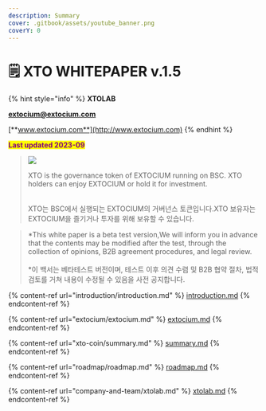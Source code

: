 ```yaml
---
description: Summary
cover: .gitbook/assets/youtube_banner.png
coverY: 0
---
```


# 🗒️ XTO WHITEPAPER v.1.5

{% hint style="info" %}
**XTOLAB**

**extocium@extocium.com**

[**www.extocium.com**](http://www.extocium.com)
{% endhint %}

<mark style="color:purple;">**Last updated 2023-09**</mark>

> ![](https://lh6.googleusercontent.com/CUTpRHT4q9-_t8UxyIopxr2-wqaci5Po3wh0GoieKIDJwvGCOVHjoECFvBSutISEr9mlsKBEhUq7x_KREFXKAy76HzlCxnB0cbE5w-WkpBvQL4GYLMP1veYlvCNtFv-NrR2eht4x2MA5oHeGm1YxbETtUSt_dXlfTGKzATwLp_62kSEQMYl4NWao80_YTQ)
>
> XTO is the governance token of EXTOCIUM running on BSC. XTO holders can enjoy EXTOCIUM or hold it for investment.
>
> \
> XTO는 BSC에서 실행되는 EXTOCIUM의 거버넌스 토큰입니다.XTO 보유자는 EXTOCIUM을 즐기거나 투자를 위해 보유할 수 있습니다.&#x20;

> \*This white paper is a beta test version,We will inform you in advance that the contents may be modified after the test, through the collection of opinions, B2B agreement procedures, and legal review.\
> \
> \*이 백서는 베타테스트 버전이며, 테스트 이후 의견 수렴 및 B2B 협약 절차, 법적 검토를 거쳐 내용이 수정될 수 있음을 사전 공지합니다.

{% content-ref url="introduction/introduction.md" %}
[introduction.md](introduction/introduction.md)
{% endcontent-ref %}

{% content-ref url="extocium/extocium.md" %}
[extocium.md](extocium/extocium.md)
{% endcontent-ref %}

{% content-ref url="xto-coin/summary.md" %}
[summary.md](xto-coin/summary.md)
{% endcontent-ref %}

{% content-ref url="roadmap/roadmap.md" %}
[roadmap.md](roadmap/roadmap.md)
{% endcontent-ref %}

{% content-ref url="company-and-team/xtolab.md" %}
[xtolab.md](company-and-team/xtolab.md)
{% endcontent-ref %}
